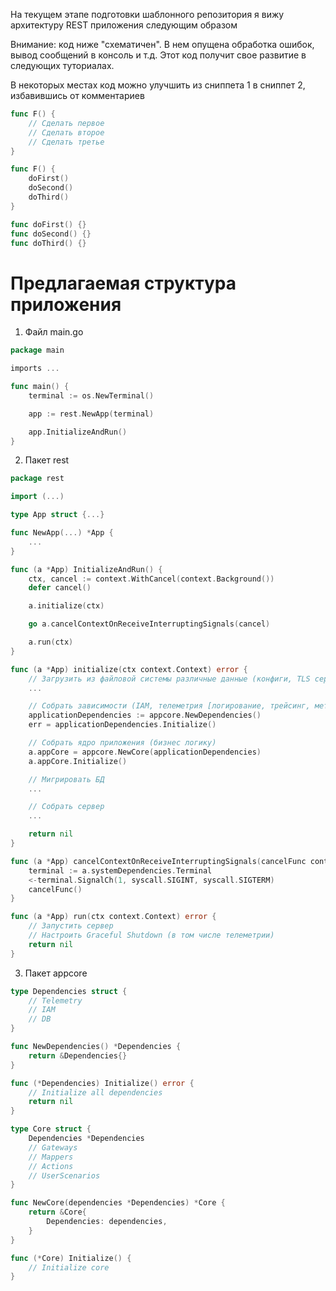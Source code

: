 На текущем этапе подготовки шаблонного репозитория я вижу архитектуру REST приложения следующим образом

Внимание: код ниже "схематичен". В нем опущена обработка ошибок, вывод сообщений в консоль и т.д.
Этот код получит свое развитие в следующих туториалах.

В некоторых местах код можно улучшить из сниппета 1 в сниппет 2, избавившись от комментариев

```go
func F() {
	// Сделать первое
	// Сделать второе
	// Сделать третье
}
```

```go
func F() {
    doFirst()
    doSecond()
    doThird()
}

func doFirst() {}
func doSecond() {}
func doThird() {}

```


# Предлагаемая структура приложения
1) Файл main.go
```go
package main

imports ...

func main() {
	terminal := os.NewTerminal()

	app := rest.NewApp(terminal)

	app.InitializeAndRun()
}
```
2) Пакет rest
```go
package rest

import (...)

type App struct {...}

func NewApp(...) *App {
	...
}

func (a *App) InitializeAndRun() {
	ctx, cancel := context.WithCancel(context.Background())
	defer cancel()

	a.initialize(ctx)

	go a.cancelContextOnReceiveInterruptingSignals(cancel)

	a.run(ctx)
}

func (a *App) initialize(ctx context.Context) error {
	// Загрузить из файловой системы различные данные (конфиги, TLS сертификаты, креды итд)
	...

	// Собрать зависимости (IAM, телеметрия [логирование, трейсинг, метрики], БД [хранилище, кэш, очереди])
	applicationDependencies := appcore.NewDependencies()
	err = applicationDependencies.Initialize()

	// Собрать ядро приложения (бизнес логику)
	a.appCore = appcore.NewCore(applicationDependencies)
	a.appCore.Initialize()

	// Мигрировать БД
	...

	// Собрать сервер
	...

	return nil
}

func (a *App) cancelContextOnReceiveInterruptingSignals(cancelFunc context.CancelFunc) {
	terminal := a.systemDependencies.Terminal
	<-terminal.SignalCh(1, syscall.SIGINT, syscall.SIGTERM)
	cancelFunc()
}

func (a *App) run(ctx context.Context) error {
	// Запустить сервер
	// Настроить Graceful Shutdown (в том числе телеметрии)
	return nil
}

```
3) Пакет appcore
```go
type Dependencies struct {
	// Telemetry
	// IAM
	// DB
}

func NewDependencies() *Dependencies {
	return &Dependencies{}
}

func (*Dependencies) Initialize() error {
	// Initialize all dependencies
	return nil
}

type Core struct {
	Dependencies *Dependencies
	// Gateways
	// Mappers
	// Actions
	// UserScenarios
}

func NewCore(dependencies *Dependencies) *Core {
	return &Core{
		Dependencies: dependencies,
	}
}

func (*Core) Initialize() {
	// Initialize core
}

```
